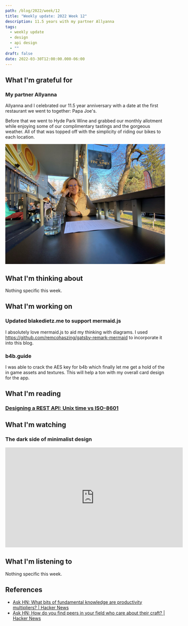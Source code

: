 ```yaml
---
path: /blog/2022/week/12
title: "Weekly update: 2022 Week 12"
description: 11.5 years with my partner Allyanna
tags:
  - weekly update
  - design
  - api design
  - ""
draft: false
date: 2022-03-30T12:00:00.000-06:00
---
```

## What I'm grateful for

### My partner Allyanna

Allyanna and I celebrated our 11.5 year anniversary with a date at the first restaurant we went to together: Papa Joe's.

Before that we went to Hyde Park Wine and grabbed our monthly allotment while enjoying some of our complimentary tastings and the gorgeous weather. All of that was topped off with the simplicity of riding our bikes to each location.

![](img_0560.jpg)

## What I'm thinking about

Nothing specific this week.

## What I'm working on

### Updated blakedietz.me to support mermaid.js

I absolutely love mermaid.js to aid my thinking with diagrams. I used https://github.com/remcohaszing/gatsby-remark-mermaid to incorporate it into this blog.

### b4b.guide

I was able to crack the AES key for b4b which finally let me get a hold of the in game assets and textures. This will help a ton with my overall card design for the app.

## What I'm reading

### [Designing a REST API: Unix time vs ISO-8601](https://nickb.dev/blog/designing-a-rest-api-unix-time-vs-iso-8601)

## What I'm watching

### The dark side of minimalist design

<iframe width="560" height="315" src="https://www.youtube.com/embed/cMDGwj1QlSU" title="YouTube video player" frameborder="0" allow="accelerometer; autoplay; clipboard-write; encrypted-media; gyroscope; picture-in-picture" allowfullscreen></iframe>

## What I'm listening to

Nothing specific this week.

## References

* [Ask HN: What bits of fundamental knowledge are productivity multipliers? | Hacker News](https://news.ycombinator.com/item?id=30853807)
* [Ask HN: How do you find peers in your field who care about their craft? | Hacker News](https://news.ycombinator.com/item?id=30858942)